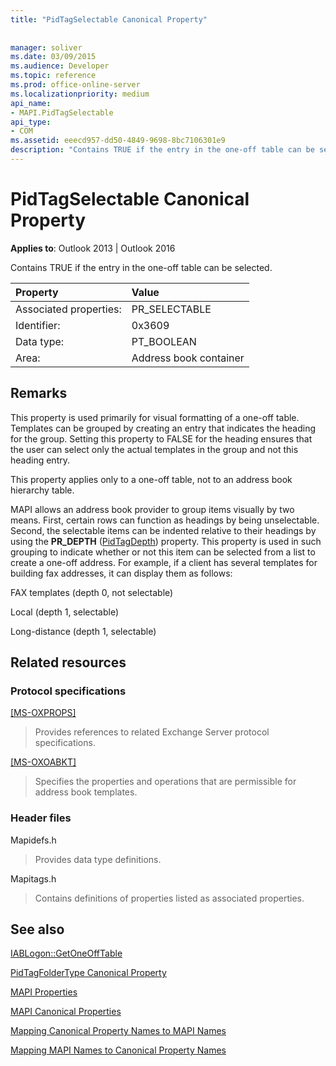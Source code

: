 ```yaml
---
title: "PidTagSelectable Canonical Property"
 
 
manager: soliver
ms.date: 03/09/2015
ms.audience: Developer
ms.topic: reference
ms.prod: office-online-server
ms.localizationpriority: medium
api_name:
- MAPI.PidTagSelectable
api_type:
- COM
ms.assetid: eeecd957-dd50-4849-9698-8bc7106301e9
description: "Contains TRUE if the entry in the one-off table can be selected. This property is used primarily for visual formatting of a one-off table."
---
```


# PidTagSelectable Canonical Property

  
  
**Applies to**: Outlook 2013 | Outlook 2016 
  
Contains TRUE if the entry in the one-off table can be selected. 
  
|Property |Value |
|:-----|:-----|
|Associated properties:  <br/> |PR_SELECTABLE  <br/> |
|Identifier:  <br/> |0x3609  <br/> |
|Data type:  <br/> |PT_BOOLEAN  <br/> |
|Area:  <br/> |Address book container  <br/> |
   
## Remarks

This property is used primarily for visual formatting of a one-off table. Templates can be grouped by creating an entry that indicates the heading for the group. Setting this property to FALSE for the heading ensures that the user can select only the actual templates in the group and not this heading entry. 
  
This property applies only to a one-off table, not to an address book hierarchy table. 
  
MAPI allows an address book provider to group items visually by two means. First, certain rows can function as headings by being unselectable. Second, the selectable items can be indented relative to their headings by using the **PR_DEPTH** ([PidTagDepth](pidtagdepth-canonical-property.md)) property. This property is used in such grouping to indicate whether or not this item can be selected from a list to create a one-off address. For example, if a client has several templates for building fax addresses, it can display them as follows: 
  
FAX templates (depth 0, not selectable)
  
 Local (depth 1, selectable) 
  
 Long-distance (depth 1, selectable) 
  
## Related resources

### Protocol specifications

[[MS-OXPROPS]](https://msdn.microsoft.com/library/f6ab1613-aefe-447d-a49c-18217230b148%28Office.15%29.aspx)
  
> Provides references to related Exchange Server protocol specifications.
    
[[MS-OXOABKT]](https://msdn.microsoft.com/library/cd5a3e78-1eeb-4a75-88eb-e82c8c96ff31%28Office.15%29.aspx)
  
> Specifies the properties and operations that are permissible for address book templates.
    
### Header files

Mapidefs.h
  
> Provides data type definitions.
    
Mapitags.h
  
> Contains definitions of properties listed as associated properties.
    
## See also



[IABLogon::GetOneOffTable](iablogon-getoneofftable.md)
  
[PidTagFolderType Canonical Property](pidtagfoldertype-canonical-property.md)


[MAPI Properties](mapi-properties.md)
  
[MAPI Canonical Properties](mapi-canonical-properties.md)
  
[Mapping Canonical Property Names to MAPI Names](mapping-canonical-property-names-to-mapi-names.md)
  
[Mapping MAPI Names to Canonical Property Names](mapping-mapi-names-to-canonical-property-names.md)

